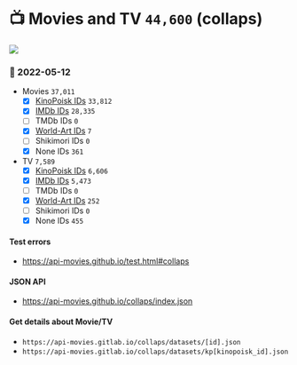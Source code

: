 # :tv: Movies and TV `44,600` (collaps)

<a href="https://API-Movies.github.io"><img src="https://API-Movies.github.io/banner.png?cache"></a>

### :date: 2022-05-12
- Movies `37,011`
  - [x] <a href="https://API-Movies.github.io/collaps/movie_kinopoisk_ids.json">KinoPoisk IDs</a> `33,812`
  - [x] <a href="https://API-Movies.github.io/collaps/movie_imdb_ids.json">IMDb IDs</a> `28,335`
  - [ ] TMDb IDs `0`
  - [x] <a href="https://API-Movies.github.io/collaps/movie_world_art_ids.json">World-Art IDs</a> `7`
  - [ ] Shikimori IDs `0`
  - [x] None IDs `361`
- TV `7,589`
  - [x] <a href="https://API-Movies.github.io/collaps/tv_kinopoisk_ids.json">KinoPoisk IDs</a> `6,606`
  - [x] <a href="https://API-Movies.github.io/collaps/tv_imdb_ids.json">IMDb IDs</a> `5,473`
  - [ ] TMDb IDs `0`
  - [x] <a href="https://API-Movies.github.io/collaps/tv_world_art_ids.json">World-Art IDs</a> `252`
  - [ ] Shikimori IDs `0`
  - [x] None IDs `455`
#### Test errors
- <a href='https://api-movies.github.io/test.html#collaps'>https://api-movies.github.io/test.html#collaps</a>
#### JSON API
- <a href='https://api-movies.github.io/collaps/index.json'>https://api-movies.github.io/collaps/index.json</a>
#### Get details about Movie/TV
- `https://api-movies.gitlab.io/collaps/datasets/[id].json`
- `https://api-movies.gitlab.io/collaps/datasets/kp[kinopoisk_id].json`
